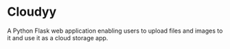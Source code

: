 # Cloudyy
A Python Flask web application enabling users to upload files and images to it and use it as a cloud storage app.
